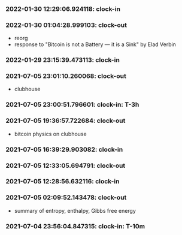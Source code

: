 
### 2022-01-30 12:29:06.924118: clock-in

### 2022-01-30 01:04:28.999103: clock-out

* reorg
* response to  "Bitcoin is not a Battery — it is a Sink" by Elad Verbin

### 2022-01-29 23:15:39.473113: clock-in

### 2021-07-05 23:01:10.260068: clock-out

* clubhouse

### 2021-07-05 23:00:51.796601: clock-in: T-3h 

### 2021-07-05 19:36:57.722684: clock-out

* bitcoin physics on clubhouse

### 2021-07-05 16:39:29.903082: clock-in

### 2021-07-05 12:33:05.694791: clock-out


### 2021-07-05 12:28:56.632116: clock-in

### 2021-07-05 02:09:52.143478: clock-out

* summary of entropy, enthalpy, Gibbs free energy

### 2021-07-04 23:56:04.847315: clock-in: T-10m 

